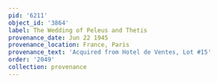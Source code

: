 ```yaml
---
pid: '6211'
object_id: '3864'
label: The Wedding of Peleus and Thetis
provenance_date: Jun 22 1945
provenance_location: France, Paris
provenance_text: 'Acquired from Hotel de Ventes, Lot #15'
order: '2049'
collection: provenance
---
```

